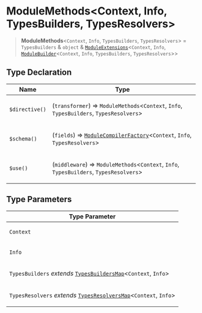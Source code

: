 # ModuleMethods\<Context, Info, TypesBuilders, TypesResolvers\>

> **ModuleMethods**\<`Context`, `Info`, `TypesBuilders`, `TypesResolvers`\> = `TypesBuilders` & `object` & [`ModuleExtensions`](../namespaces/BaetaExtensions/interfaces/ModuleExtensions.md)\<`Context`, `Info`, [`ModuleBuilder`](../classes/ModuleBuilder.md)\<`Context`, `Info`, `TypesBuilders`, `TypesResolvers`\>\>

## Type Declaration

<table>
<thead>
<tr>
<th>Name</th>
<th>Type</th>
</tr>
</thead>
<tbody>
<tr>
<td>

`$directive()`

</td>
<td>

(`transformer`) => `ModuleMethods`\<`Context`, `Info`, `TypesBuilders`, `TypesResolvers`\>

</td>
</tr>
<tr>
<td>

`$schema()`

</td>
<td>

(`fields`) => [`ModuleCompilerFactory`](ModuleCompilerFactory.md)\<`Context`, `Info`, `TypesResolvers`\>

</td>
</tr>
<tr>
<td>

`$use()`

</td>
<td>

(`middleware`) => `ModuleMethods`\<`Context`, `Info`, `TypesBuilders`, `TypesResolvers`\>

</td>
</tr>
</tbody>
</table>

## Type Parameters

<table>
<thead>
<tr>
<th>Type Parameter</th>
</tr>
</thead>
<tbody>
<tr>
<td>

`Context`

</td>
</tr>
<tr>
<td>

`Info`

</td>
</tr>
<tr>
<td>

`TypesBuilders` _extends_ [`TypesBuildersMap`](TypesBuildersMap.md)\<`Context`, `Info`\>

</td>
</tr>
<tr>
<td>

`TypesResolvers` _extends_ [`TypesResolversMap`](TypesResolversMap.md)\<`Context`, `Info`\>

</td>
</tr>
</tbody>
</table>

